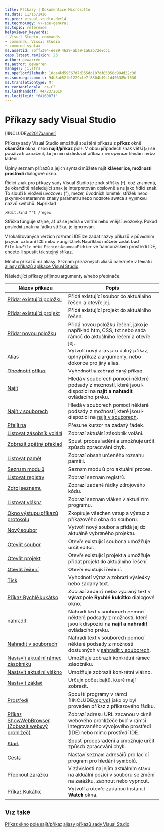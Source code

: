 ```yaml
---
title: Příkazy | Dokumentace Microsoftu
ms.date: 11/15/2016
ms.prod: visual-studio-dev14
ms.technology: vs-ide-general
ms.topic: reference
helpviewer_keywords:
- Visual Studio, commands
- commands, Visual Studio
- command syntax
ms.assetid: 76ffa394-ee89-4629-aba9-1a62b72e6cc1
caps.latest.revision: 23
author: gewarren
ms.author: gewarren
manager: jillfra
ms.openlocfilehash: 10ce4bd59567d7d055dd107dd05358d994d22c36
ms.sourcegitcommit: 94b3a052fb1229c7e7f8804b09c1d403385c7630
ms.translationtype: MT
ms.contentlocale: cs-CZ
ms.lasthandoff: 04/23/2019
ms.locfileid: "68160871"
---
```

# <a name="visual-studio-commands"></a>Příkazy sady Visual Studio
[!INCLUDE[vs2017banner](../../includes/vs2017banner.md)]

Příkazy sady Visual Studio umožňují spuštění příkazu z **příkaz** okně **okamžité** okna, nebo **najít/příkaz** pole. V obou případech znak větší (`>`) se používá k označení, že je má následovat příkaz a ne operace hledání nebo ladění.

 Úplný seznam příkazů a jejich syntaxi můžete najít **klávesnice, možnosti prostředí** dialogové okno.

 Řídicí znak pro příkazy sady Visual Studio je znak stříšky (^), což znamená, že okamžitě následující znak je interpretován doslovně a ne jako řídicí znak. To slouží k vložení uvozovek ("), mezer, úvodních lomítek, střížek nebo jakýmikoli literálními znaky parametru nebo hodnotě switch s výjimkou názvů switchů. Například

```
>Edit.Find ^^t /regex
```

 Stříška funguje stejně, ať už se jedná o vnitřní nebo vnější uvozovky. Pokud poslední znak na řádku stříška, je ignorován.

 V lokalizovaných verzích rozhraní IDE lze zadat názvy příkazů v původním jazyce rozhraní IDE nebo v angličtině. Například můžete zadat buď `File.NewFile` nebo `Fichier.NouveauFichier` ve francouzském prostředí IDE, chcete-li spustit tak stejný příkaz.

 Mnoho příkazů má aliasy. Seznam příkazových aliasů naleznete v tématu [aliasy příkazů aplikace Visual Studio](../../ide/reference/visual-studio-command-aliases.md).

 Následující příkazy přijmou argumenty a/nebo přepínače.

|Název příkazu|Popis|
|------------------|-----------------|
|[Přidat existující položku](../../ide/reference/add-existing-item-command.md)|Přidá existující soubor do aktuálního řešení a otevře jej.|
|[Přidat existující projekt](../../ide/reference/add-existing-project-command.md)|Přidá existující projekt do aktuálního řešení.|
|[Přidat novou položku](../../ide/reference/add-new-item-command.md)|Přidá novou položku řešení, jako je například htm, CSS, txt nebo sada rámců do aktuálního řešení a otevře jej.|
|[Alias](../../ide/reference/alias-command.md)|Vytvoří nový alias pro úplný příkaz, úplný příkaz a argumenty, nebo dokonce pro jiný alias.|
|[Ohodnotit příkaz](../../ide/reference/evaluate-statement-command.md)|Vyhodnotí a zobrazí daný příkaz.|
|[Najít](../../ide/reference/find-command.md)|Hledá v souborech pomocí některé podsady z možností, které jsou k dispozici na **najít a nahradit** ovládacího prvku.|
|[Najít v souborech](../../ide/reference/find-in-files-command.md)|Hledá v souborech pomocí některé podsady z možností, které jsou k dispozici na [najít v souborech](../../ide/find-in-files.md).|
|[Přejít na](../../ide/reference/go-to-command.md)|Přesune kurzor na zadaný řádek.|
|[Listovat zásobník volání](../../ide/reference/list-call-stack-command.md)|Zobrazí aktuální zásobník volání.|
|[Zobrazit zpětný překlad](../../ide/reference/list-disassembly-command.md)|Spustí proces ladění a umožňuje určit způsob zpracování chyb.|
|[Listovat paměť](../../ide/reference/list-memory-command.md)|Zobrazí obsah určeného rozsahu paměti.|
|[Seznam modulů](../../ide/reference/list-modules-command.md)|Seznam modulů pro aktuální proces.|
|[Listovat registry](../../ide/reference/list-registers-command.md)|Zobrazí seznam registrů.|
|[Zdroj seznamu](../../ide/reference/list-source-command.md)|Zobrazí zadané řádky zdrojového kódu.|
|[Listovat vlákna](../../ide/reference/list-threads-command.md)|Zobrazí seznam vláken v aktuálním programu.|
|[Okno výstupu příkazů protokolu](../../ide/reference/log-command-window-output-command.md)|Zkopíruje všechen vstup a výstup z příkazového okna do souboru.|
|[Nový soubor](../../ide/reference/new-file-command.md)|Vytvoří nový soubor a přidá jej do aktuálně vybraného projektu.|
|[Otevřít soubor](../../ide/reference/open-file-command.md)|Otevře existující soubor a umožňuje určit editor.|
|[Otevřít projekt](../../ide/reference/open-project-command.md)|Otevře existující projekt a umožňuje přidat projekt do aktuálního řešení.|
|[Otevřít řešení](../../ide/reference/open-solution-command.md)|Otevře existující řešení.|
|[Tisk](../../ide/reference/print-command.md)|Vyhodnotí výraz a zobrazí výsledky nebo zadaný text.|
|[Příkaz Rychlé kukátko](../../ide/reference/quick-watch-command.md)|Zobrazí zadaný nebo vybraný text v **výraz** pole **Rychlé kukátko** dialogové okno.|
|[nahradit](../../ide/reference/replace-command.md)|Nahradí text v souborech pomocí některé podsady z možností, které jsou k dispozici na **najít a nahradit** ovládacího prvku.|
|[Nahradit v souborech](../../ide/reference/replace-in-files-command.md)|Nahradí text v souborech pomocí některé podsady z možností dostupných v [nahradit v souborech](../../ide/replace-in-files.md).|
|[Nastavit aktuální rámec zásobníku](../../ide/reference/set-current-stack-frame-command.md)|Umožňuje zobrazit konkrétní rámec zásobníku.|
|[Nastavit aktuální vlákno](../../ide/reference/set-current-thread-command.md)|Umožňuje zobrazit konkrétní vlákno.|
|[Nastavit základ](../../ide/reference/set-radix-command.md)|Určuje počet bajtů, které mají zobrazit.|
|[Prostředí](../../ide/reference/shell-command.md)|Spouští programy v rámci [!INCLUDE[vsprvs](../../includes/vsprvs-md.md)] jako by byl proveden příkaz z příkazového řádku.|
|[Příkaz ShowWebBrowser (Zobrazit webový prohlížeč)](../../ide/reference/showwebbrowser-command.md)|Zobrazí adresu URL zadanou v okně webového prohlížeče buď v rámci integrovaného vývojového prostředí (IDE) nebo mimo prostředí IDE.|
|[Start](../../ide/reference/start-command.md)|Spustí proces ladění a umožňuje určit způsob zpracování chyb.|
|[Cesta](../../ide/reference/symbol-path-command.md)|Nastaví seznam adresářů pro ladicí program pro hledání symbolů.|
|[Přepnout zarážku](../../ide/reference/toggle-breakpoint-command.md)|V závislosti na jejím aktuálním stavu na aktuální pozici v souboru se změní na zarážku, zapnout nebo vypnout.|
|[Příkaz Kukátko](../../ide/reference/watch-command.md)|Vytvoří a otevře zadanou instanci **Watch** okna.|

## <a name="see-also"></a>Viz také
 [Příkaz okno](../../ide/reference/command-window.md) [pole najít/příkaz](../../ide/find-command-box.md) [aliasy příkazů sady Visual Studio](../../ide/reference/visual-studio-command-aliases.md)
